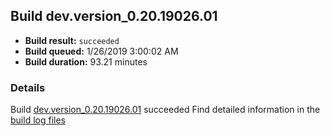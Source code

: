 ## Build dev.version_0.20.19026.01
- **Build result:** `succeeded`
- **Build queued:** 1/26/2019 3:00:02 AM
- **Build duration:** 93.21 minutes
### Details
Build [dev.version_0.20.19026.01](https://winappstudio.visualstudio.com/web/build.aspx?pcguid=a4ef43be-68ce-4195-a619-079b4d9834c2&builduri=vstfs%3a%2f%2f%2fBuild%2fBuild%2f26972) succeeded
Find detailed information in the [build log files](https://uwpctdiags.blob.core.windows.net/buildlogs/dev.version_0.20.19026.01_logs.zip)
